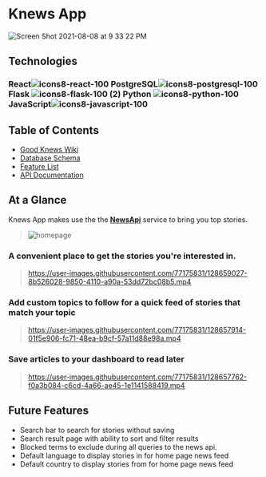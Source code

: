 


# Knews App
![Screen Shot 2021-08-08 at 9 33 22 PM](https://user-images.githubusercontent.com/77175831/128655427-a359f85a-8b3e-4cef-a0f0-807de1069b30.png)

## Technologies
### React![icons8-react-100](https://user-images.githubusercontent.com/77175831/128655462-ae9673cb-67d2-4df3-bc52-2c43b6419834.png) PostgreSQL![icons8-postgresql-100](https://user-images.githubusercontent.com/77175831/128655482-b4743976-babd-4fc9-a2a3-8d2ef6c616d6.png) Flask ![icons8-flask-100 (2)](https://user-images.githubusercontent.com/77175831/128655684-3e655dc3-becd-4a56-9576-30fc8e5fdf8f.png) Python ![icons8-python-100](https://user-images.githubusercontent.com/77175831/128655745-4e1ea395-cc70-4a82-a959-bd067d4950e6.png) JavaScript![icons8-javascript-100](https://user-images.githubusercontent.com/77175831/128655574-0026d8d0-3550-4bc0-b322-eea219812c3c.png) 
## Table of Contents
 - [Good Knews Wiki](https://github.com/johnshivers3/Knews/wiki/Good-Knews!)
 - [Database Schema](https://github.com/johnshivers3/Knews/wiki/Database-Schema)
 - [Feature List](https://github.com/johnshivers3/Knews/wiki/Feature-List)
 - [API Documentation](https://github.com/johnshivers3/Knews/wiki/API-Documentation)


## At a Glance
Knews App makes use the the [__NewsApi__](www.newsapi.org) service to bring you top stories.
> ![homepage](https://user-images.githubusercontent.com/77175831/128657724-86d6188a-bba9-4dd9-8230-326576437e45.jpg)

### A convenient place to get the stories you're interested in.
> https://user-images.githubusercontent.com/77175831/128659027-8b526028-9850-4110-a90a-53dd72bc08b5.mp4


### Add custom topics to follow for a quick feed of stories that match your topic
> https://user-images.githubusercontent.com/77175831/128657914-01f5e906-fc71-48ea-b9cf-57a11d88e98a.mp4



### Save articles to your dashboard to read later
> https://user-images.githubusercontent.com/77175831/128657762-f0a3b084-c6cd-4a66-ae45-1e1141588419.mp4

## Future Features
 - Search bar to search for stories without saving
 - Search result page with ability to sort and filter results
 - Blocked terms to exclude during all queries to the news api.
 - Default language to display stories in for home page news feed 
 - Default country to display stories from for home page news feed
